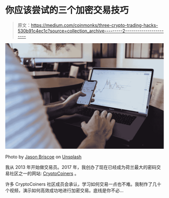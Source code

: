 # 你应该尝试的三个加密交易技巧

> 原文：<https://medium.com/coinmonks/three-crypto-trading-hacks-530b91c4ec1c?source=collection_archive---------2----------------------->

![](img/482bd100645a457d4f1fefcd57dcc1c0.png)

Photo by [Jason Briscoe](https://unsplash.com/@jsnbrsc?utm_source=unsplash&utm_medium=referral&utm_content=creditCopyText) on [Unsplash](https://unsplash.com/s/photos/crypto-trader?utm_source=unsplash&utm_medium=referral&utm_content=creditCopyText)

我从 2013 年开始做交易员。2017 年，我创办了现在已经成为荷兰最大的密码交易社区之一的网站: [CryptoCoiners](https://www.cryptocoiners.nl) 。

许多 CryptoCoiners 社区成员会承认，学习如何交易一点也不难。我制作了几十个视频，演示如何高效成功地进行加密交易。底线是你不必…